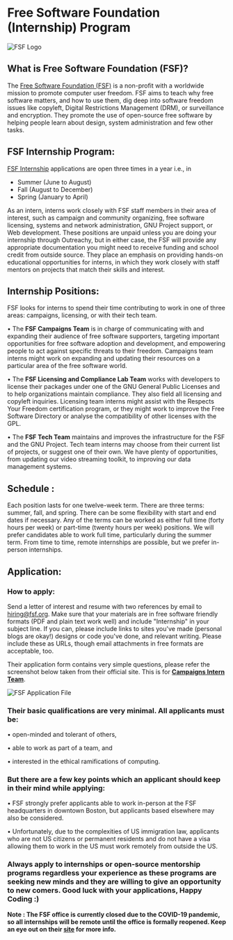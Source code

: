 # Free Software Foundation (Internship) Program

![FSF Logo](https://drive.google.com/uc?export=view&id=1OsjLurJaSwtsj7hdAR4z1CUKfsi87k4H)

## What is Free Software Foundation (FSF)?

The [Free Software Foundation (FSF)](https://www.fsf.org/) is a non-profit with a worldwide mission to promote computer user freedom. FSF aims to teach why free software matters, and how to use them, dig deep into software freedom issues like copyleft, Digital Restrictions Management (DRM), or surveillance and encryption. They promote the use of open-source free software by helping people learn about design, system administration and few other tasks.

## FSF Internship Program: 

[FSF Internship](https://www.fsf.org/volunteer/internships) applications are open three times in a year i.e., in 
*	Summer (June to August)
*	Fall (August to December)
*	Spring (January to April)

As an intern, interns work closely with FSF staff members in their area of interest, such as campaign and community organizing, free software licensing, systems and network administration, GNU Project support, or Web development. 
These positions are unpaid unless you are doing your internship through Outreachy, but in either case, the FSF will provide any appropriate documentation you might need to receive funding and school credit from outside source. They place an emphasis on providing hands-on educational opportunities for interns, in which they work closely with staff mentors on projects that match their skills and interest.

## Internship Positions:

FSF looks for interns to spend their time contributing to work in one of three areas: campaigns, licensing, or with their tech team.

•	The **FSF Campaigns Team** is in charge of communicating with and expanding their audience of free software supporters, targeting important opportunities for free software adoption and development, and empowering people to act against specific threats to their freedom. Campaigns team interns might work on expanding and updating their resources on a particular area of the free software world. 

•	The **FSF Licensing and Compliance Lab Team** works with developers to license their packages under one of the GNU General Public Licenses and to help organizations maintain compliance. They also field all licensing and copyleft inquiries. Licensing team interns might assist with the Respects Your Freedom certification program, or they might work to improve the Free Software Directory or analyse the compatibility of other licenses with the GPL.

•	The **FSF Tech Team** maintains and improves the infrastructure for the FSF and the GNU Project. Tech team interns may choose from their current list of projects, or suggest one of their own. We have plenty of opportunities, from updating our video streaming toolkit, to improving our data management systems.

## Schedule : 

Each position lasts for one twelve-week term. There are three terms: summer, fall, and spring. There can be some flexibility with start and end dates if necessary.
Any of the terms can be worked as either full time (forty hours per week) or part-time (twenty hours per week) positions. We will prefer candidates able to work full time, particularly during the summer term. From time to time, remote internships are possible, but we prefer in-person internships.


## Application:

### How to apply:

Send a letter of interest and resume with two references by email to hiring@fsf.org. Make sure that your materials are in free software friendly formats (PDF and plain text work well) and include "Internship" in your subject line. If you can, please include links to sites you've made (personal blogs are okay!) designs or code you've done, and relevant writing. Please include these as URLs, though email attachments in free formats are acceptable, too.

Their application form contains very simple questions, please refer the screenshot below taken from their official site. This is for [**Campaigns Intern Team**](https://www.fsf.org/volunteer/internships/campaigns-interns-questions).

![FSF Application File](https://drive.google.com/uc?export=view&id=1UggTyH-MNR--qzkLj-9mZ9wMB10KqlhR)

### Their basic qualifications are very minimal. All applicants must be:

•	open-minded and tolerant of others,

•	able to work as part of a team, and

•	interested in the ethical ramifications of computing.

### But there are a few key points which an applicant should keep in their mind while applying:

•	FSF strongly prefer applicants able to work in-person at the FSF headquarters in downtown Boston, but applicants based elsewhere may also be considered.

•	Unfortunately, due to the complexities of US immigration law, applicants who are not US citizens or permanent residents and do not have a visa allowing them to work in the US must work remotely from outside the US.

### Always apply to internships or open-source mentorship programs regardless your experience as these programs are seeking new minds and they are willing to give an opportunity to new comers. Good luck with your applications, Happy Coding :)

**Note : The FSF office is currently closed due to the COVID-19 pandemic, so all internships will be remote until the office is formally reopened. Keep an eye out on their [site](https://www.fsf.org/volunteer/internships) for more info.**


